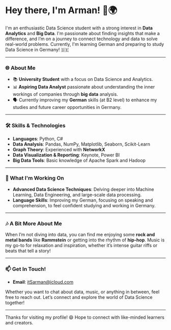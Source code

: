 # Hey there, I'm Arman! 👋🌍

I'm an enthusiastic Data Science student with a strong interest in **Data Analytics** and **Big Data**. I'm passionate about finding insights that make a difference, and I’m on a journey to connect technology and data to solve real-world problems. Currently, I'm learning German and preparing to study Data Science in Germany! 🇩🇪

---

### 🌐 About Me
- 📚 **University Student** with a focus on Data Science and Analytics.
- 📊 **Aspiring Data Analyst** passionate about understanding the inner workings of companies through **big data** analysis.
- 🗣️ Currently improving my **German** skills (at B2 level) to enhance my studies and future career opportunities in Germany.

---

### 🛠️ Skills & Technologies
- **Languages**: Python, C#
- **Data Analysis**: Pandas, NumPy, Matplotlib, Seaborn, Scikit-Learn
- **Graph Theory**: Experienced with **NetworkX** 
- **Data Visualization & Reporting**: Keynote, Power BI
- **Big Data Tools**: Basic knowledge of Apache Spark and Hadoop

---

### 🚀 What I'm Working On
- **Advanced Data Science Techniques**: Delving deeper into Machine Learning, Data Engineering, and large-scale data processing.
- **Language Skills**: Improving my German, focusing on speaking and comprehension, to feel confident studying and working in Germany.

---

### 🎶 A Bit More About Me
When I’m not diving into data, you can find me enjoying some **rock and metal bands** like **Rammstein** or getting into the rhythm of **hip-hop**. Music is my go-to for relaxation and inspiration, whether it’s intense guitar riffs or beats that tell a story!

---

### 📫 Get In Touch!
- **Email**: itSarman@icloud.com

Whether you want to chat about data, music, or anything in between, feel free to reach out. Let’s connect and explore the world of Data Science together!

---

Thanks for visiting my profile! 😄 Hope to connect with like-minded learners and creators.
